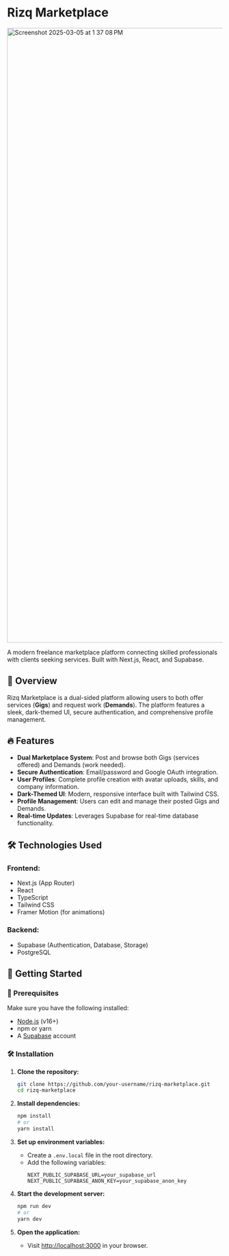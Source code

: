 # Rizq Marketplace

<img width="1436" alt="Screenshot 2025-03-05 at 1 37 08 PM" src="https://github.com/user-attachments/assets/6dc87363-3737-400e-a29f-e33e20248ebc" />

A modern freelance marketplace platform connecting skilled professionals with clients seeking services. Built with Next.js, React, and Supabase.

## 🚀 Overview

Rizq Marketplace is a dual-sided platform allowing users to both offer services (**Gigs**) and request work (**Demands**). The platform features a sleek, dark-themed UI, secure authentication, and comprehensive profile management.

## 🔥 Features

- **Dual Marketplace System**: Post and browse both Gigs (services offered) and Demands (work needed).
- **Secure Authentication**: Email/password and Google OAuth integration.
- **User Profiles**: Complete profile creation with avatar uploads, skills, and company information.
- **Dark-Themed UI**: Modern, responsive interface built with Tailwind CSS.
- **Profile Management**: Users can edit and manage their posted Gigs and Demands.
- **Real-time Updates**: Leverages Supabase for real-time database functionality.

## 🛠️ Technologies Used

### Frontend:
- Next.js (App Router)
- React
- TypeScript
- Tailwind CSS
- Framer Motion (for animations)

### Backend:
- Supabase (Authentication, Database, Storage)
- PostgreSQL

## 🚀 Getting Started

### 📌 Prerequisites

Make sure you have the following installed:

- [Node.js](https://nodejs.org/) (v16+)
- npm or yarn
- A [Supabase](https://supabase.com/) account

### 🛠️ Installation

1. **Clone the repository:**
   ```bash
   git clone https://github.com/your-username/rizq-marketplace.git
   cd rizq-marketplace
   ```

2. **Install dependencies:**
   ```bash
   npm install
   # or
   yarn install
   ```

3. **Set up environment variables:**
   - Create a `.env.local` file in the root directory.
   - Add the following variables:
     ```env
     NEXT_PUBLIC_SUPABASE_URL=your_supabase_url
     NEXT_PUBLIC_SUPABASE_ANON_KEY=your_supabase_anon_key
     ```

4. **Start the development server:**
   ```bash
   npm run dev
   # or
   yarn dev
   ```

5. **Open the application:**
   - Visit [http://localhost:3000](http://localhost:3000) in your browser.



